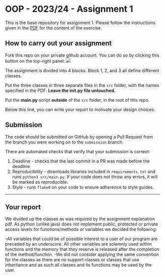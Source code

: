 # OOP - 2023/24 - Assignment 1

This is the base repository for assignment 1.
Please follow the instructions given in the [PDF](https://brightspace.rug.nl/content/enforced/243046-WBAI045-05.2023-2024.1/2023_24_OOP.pdf) for the content of the exercise.

## How to carry out your assignment

Fork this repo on your private github account.
You can do so by clicking this button on the top-right panel:
![](fork.png) 

The assignment is divided into 4 blocks.
Block 1, 2, and 3 all define different classes.

Put the three classes in three separate files in the `src` folder, with the names specified in the PDF.
**Leave the __init__.py file untouched**.

Put the **main.py** script **outside** of the `src` folder, in the root of this repo.

Below this line, you can write your report to motivate your design choices.

## Submission

The code should be submitted on GitHub by opening a Pull Request from the branch you were working on to the `submission` branch.

There are automated checks that verify that your submission is correct:

1. Deadline - checks that the last commit in a PR was made before the deadline
2. Reproducibility - downloads libraries included in `requirements.txt` and runs `python3 src/main.py`. If your code does not throw any errors, it will be marked as reproducible.
3. Style - runs `flake8` on your code to ensure adherence to style guides.

---

## Your report

We divided up the classes as was required by the assignment explanation pdf. As python (unlike java) does not implement public, protected or private access levels for functions/methods or variables we decided the following:

-All variables that could be of possible interest to a user of our program are preceded by an underscore. All other variables are solemnly used within functions and the memory that they reserve is released after the completion of the method/function.
-We did not consider applying the same convention for the classes as there are no support classes or classes that use inheritance and as such all classes and its functions may be used by the user.

